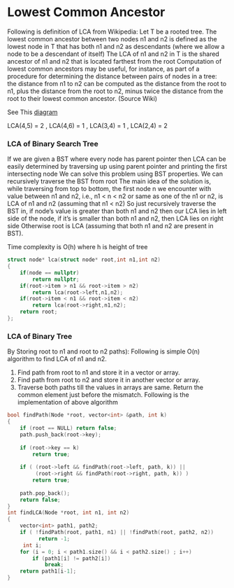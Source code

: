# Lowest Common Ancestor

Following is definition of LCA from Wikipedia:
Let T be a rooted tree. The lowest common ancestor between two nodes n1 and n2 is defined as the lowest node in T 
that has both n1 and n2 as descendants (where we allow a node to be a descendant of itself)
The LCA of n1 and n2 in T is the shared ancestor of n1 and n2 that is located farthest from the root
Computation of lowest common ancestors may be useful, for instance, as part of a procedure for determining the distance between 
pairs of nodes in a tree: the distance from n1 to n2 can be computed as the distance from the root to n1, plus the distance from 
the root to n2, minus twice the distance from the root to their lowest common ancestor. (Source Wiki)

See This [diagram](https://github.com/Khaled-Mahmmoud/MyCompetitiveProgramming/blob/master/img/Tree/lowest%20common%20ancestor.png)
       
LCA(4,5) = 2  , LCA(4,6) = 1 , LCA(3,4) = 1 , LCA(2,4) = 2

### LCA of Binary Search Tree 

If we are given a BST where every node has parent pointer
then LCA can be easily determined by traversing up using parent pointer and printing the first intersecting node
We can solve this problem using BST properties. We can recursively traverse the BST from root
The main idea of the solution is, while traversing from top to bottom, the first node n we encounter with value 
between n1 and n2, i.e., n1 < n < n2 or same as one of the n1 or n2, is LCA of n1 and n2 (assuming that n1 < n2)
So just recursively traverse the BST in, if node’s value is greater than both n1 and n2 then our LCA lies in
left side of the node, if it’s is smaller than both n1 and n2, then LCA lies on right side
Otherwise root is LCA (assuming that both n1 and n2 are present in BST).

Time complexity is O(h) where h is height of tree
```cpp
struct node* lca(struct node* root,int n1,int n2)
{
    if(node == nullptr)
        return nullptr;
    if(root->item > n1 && root->item > n2)
        return lca(root->left,n1,n2);
    if(root->item < n1 && root->item < n2)
        return lca(root->right,n1,n2);
    return root;
};
```
### LCA of Binary Tree

By Storing root to n1 and root to n2 paths):
Following is simple O(n) algorithm to find LCA of n1 and n2.
1) Find path from root to n1 and store it in a vector or array.
2) Find path from root to n2 and store it in another vector or array.
3) Traverse both paths till the values in arrays are same. Return the common element just before the mismatch.
Following is the implementation of above algorithm
```cpp
bool findPath(Node *root, vector<int> &path, int k) 
{ 
    if (root == NULL) return false; 
    path.push_back(root->key); 
    
    if (root->key == k) 
        return true; 
  
    if ( (root->left && findPath(root->left, path, k)) || 
         (root->right && findPath(root->right, path, k)) ) 
        return true; 
  
    path.pop_back(); 
    return false; 
} 
int findLCA(Node *root, int n1, int n2) 
{ 
    vector<int> path1, path2;   
    if ( !findPath(root, path1, n1) || !findPath(root, path2, n2)) 
          return -1; 
     int i; 
    for (i = 0; i < path1.size() && i < path2.size() ; i++) 
        if (path1[i] != path2[i]) 
            break; 
    return path1[i-1]; 
} 
```
